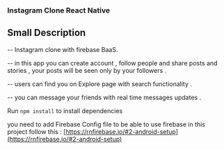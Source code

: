 ### Instagram Clone React Native

## Small Description

-- Instagram clone with firebase BaaS.

-- in this app you can create account , follow people and share posts and stories ,
your posts will be seen only by your followers .

-- users can find you on Explore page with search functionality .

-- you can message your friends with real time messages updates .

Run `npm install` to install dependencies

you need to add Firebase Config file to be able to use firebase in this project
follow this : [https://rnfirebase.io/#2-android-setup](https://rnfirebase.io/#2-android-setup)
